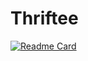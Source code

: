 # Thriftee

[![Readme Card](https://github-readme-stats.vercel.app/api/pin/?username=ChamaliVishmani&repo=Thriftee)](https://github.com/ChamaliVishmani/Thriftee)
